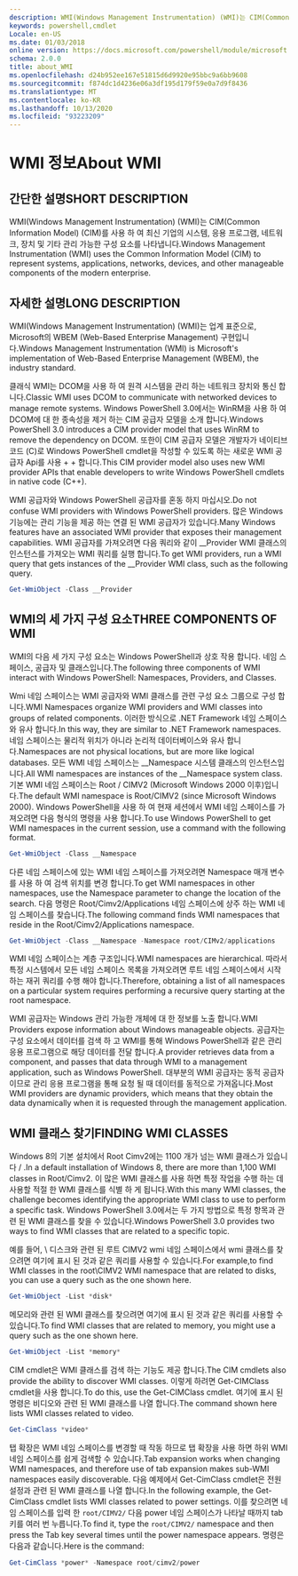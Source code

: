 ```yaml
---
description: WMI(Windows Management Instrumentation) (WMI)는 CIM(Common Information Model) (CIM)를 사용 하 여 최신 기업의 시스템, 응용 프로그램, 네트워크, 장치 및 기타 관리 가능한 구성 요소를 나타냅니다.
keywords: powershell,cmdlet
Locale: en-US
ms.date: 01/03/2018
online version: https://docs.microsoft.com/powershell/module/microsoft.powershell.core/about/about_wmi?view=powershell-5.1&WT.mc_id=ps-gethelp
schema: 2.0.0
title: about_WMI
ms.openlocfilehash: d24b952ee167e51815d6d9920e95bbc9a6bb9608
ms.sourcegitcommit: f874dc1d4236e06a3df195d179f59e0a7d9f8436
ms.translationtype: MT
ms.contentlocale: ko-KR
ms.lasthandoff: 10/13/2020
ms.locfileid: "93223209"
---
```

# <a name="about-wmi"></a><span data-ttu-id="c61fc-104">WMI 정보</span><span class="sxs-lookup"><span data-stu-id="c61fc-104">About WMI</span></span>

## <a name="short-description"></a><span data-ttu-id="c61fc-105">간단한 설명</span><span class="sxs-lookup"><span data-stu-id="c61fc-105">SHORT DESCRIPTION</span></span>

<span data-ttu-id="c61fc-106">WMI(Windows Management Instrumentation) (WMI)는 CIM(Common Information Model) (CIM)를 사용 하 여 최신 기업의 시스템, 응용 프로그램, 네트워크, 장치 및 기타 관리 가능한 구성 요소를 나타냅니다.</span><span class="sxs-lookup"><span data-stu-id="c61fc-106">Windows Management Instrumentation (WMI) uses the Common Information Model (CIM) to represent systems, applications, networks, devices, and other manageable components of the modern enterprise.</span></span>

## <a name="long-description"></a><span data-ttu-id="c61fc-107">자세한 설명</span><span class="sxs-lookup"><span data-stu-id="c61fc-107">LONG DESCRIPTION</span></span>

<span data-ttu-id="c61fc-108">WMI(Windows Management Instrumentation) (WMI)는 업계 표준으로, Microsoft의 WBEM (Web-Based Enterprise Management) 구현입니다.</span><span class="sxs-lookup"><span data-stu-id="c61fc-108">Windows Management Instrumentation (WMI) is Microsoft's implementation of Web-Based Enterprise Management (WBEM), the industry standard.</span></span>

<span data-ttu-id="c61fc-109">클래식 WMI는 DCOM을 사용 하 여 원격 시스템을 관리 하는 네트워크 장치와 통신 합니다.</span><span class="sxs-lookup"><span data-stu-id="c61fc-109">Classic WMI uses DCOM to communicate with networked devices to manage remote systems.</span></span> <span data-ttu-id="c61fc-110">Windows PowerShell 3.0에서는 WinRM을 사용 하 여 DCOM에 대 한 종속성을 제거 하는 CIM 공급자 모델을 소개 합니다.</span><span class="sxs-lookup"><span data-stu-id="c61fc-110">Windows PowerShell 3.0 introduces a CIM provider model that uses WinRM to remove the dependency on DCOM.</span></span> <span data-ttu-id="c61fc-111">또한이 CIM 공급자 모델은 개발자가 네이티브 코드 (C)로 Windows PowerShell cmdlet을 작성할 수 있도록 하는 새로운 WMI 공급자 Api를 사용 \+ \+ 합니다.</span><span class="sxs-lookup"><span data-stu-id="c61fc-111">This CIM provider model also uses new WMI provider APIs that enable developers to write Windows PowerShell cmdlets in native code (C\+\+).</span></span>

<span data-ttu-id="c61fc-112">WMI 공급자와 Windows PowerShell 공급자를 혼동 하지 마십시오.</span><span class="sxs-lookup"><span data-stu-id="c61fc-112">Do not confuse WMI providers with Windows PowerShell providers.</span></span> <span data-ttu-id="c61fc-113">많은 Windows 기능에는 관리 기능을 제공 하는 연결 된 WMI 공급자가 있습니다.</span><span class="sxs-lookup"><span data-stu-id="c61fc-113">Many Windows features have an associated WMI provider that exposes their management capabilities.</span></span> <span data-ttu-id="c61fc-114">WMI 공급자를 가져오려면 다음 쿼리와 같이 __Provider WMI 클래스의 인스턴스를 가져오는 WMI 쿼리를 실행 합니다.</span><span class="sxs-lookup"><span data-stu-id="c61fc-114">To get WMI providers, run a WMI query that gets instances of the __Provider WMI class, such as the following query.</span></span>

```powershell
Get-WmiObject -Class __Provider
```

## <a name="three-components-of-wmi"></a><span data-ttu-id="c61fc-115">WMI의 세 가지 구성 요소</span><span class="sxs-lookup"><span data-stu-id="c61fc-115">THREE COMPONENTS OF WMI</span></span>

<span data-ttu-id="c61fc-116">WMI의 다음 세 가지 구성 요소는 Windows PowerShell과 상호 작용 합니다. 네임 스페이스, 공급자 및 클래스입니다.</span><span class="sxs-lookup"><span data-stu-id="c61fc-116">The following three components of WMI interact with Windows PowerShell: Namespaces, Providers, and Classes.</span></span>

<span data-ttu-id="c61fc-117">Wmi 네임 스페이스는 WMI 공급자와 WMI 클래스를 관련 구성 요소 그룹으로 구성 합니다.</span><span class="sxs-lookup"><span data-stu-id="c61fc-117">WMI Namespaces organize WMI providers and WMI classes into groups of related components.</span></span> <span data-ttu-id="c61fc-118">이러한 방식으로 .NET Framework 네임 스페이스와 유사 합니다.</span><span class="sxs-lookup"><span data-stu-id="c61fc-118">In this way, they are similar to .NET Framework namespaces.</span></span>
<span data-ttu-id="c61fc-119">네임 스페이스는 물리적 위치가 아니라 논리적 데이터베이스와 유사 합니다.</span><span class="sxs-lookup"><span data-stu-id="c61fc-119">Namespaces are not physical locations, but are more like logical databases.</span></span>
<span data-ttu-id="c61fc-120">모든 WMI 네임 스페이스는 __Namespace 시스템 클래스의 인스턴스입니다.</span><span class="sxs-lookup"><span data-stu-id="c61fc-120">All WMI namespaces are instances of the __Namespace system class.</span></span> <span data-ttu-id="c61fc-121">기본 WMI 네임 스페이스는 Root \/ CIMV2 (Microsoft Windows 2000 이후)입니다.</span><span class="sxs-lookup"><span data-stu-id="c61fc-121">The default WMI namespace is Root\/CIMV2 (since Microsoft Windows 2000).</span></span> <span data-ttu-id="c61fc-122">Windows PowerShell을 사용 하 여 현재 세션에서 WMI 네임 스페이스를 가져오려면 다음 형식의 명령을 사용 합니다.</span><span class="sxs-lookup"><span data-stu-id="c61fc-122">To use Windows PowerShell to get WMI namespaces in the current session, use a command with the following format.</span></span>

```powershell
Get-WmiObject -Class __Namespace
```

<span data-ttu-id="c61fc-123">다른 네임 스페이스에 있는 WMI 네임 스페이스를 가져오려면 Namespace 매개 변수를 사용 하 여 검색 위치를 변경 합니다.</span><span class="sxs-lookup"><span data-stu-id="c61fc-123">To get WMI namespaces in other namespaces, use the Namespace parameter to change the location of the search.</span></span> <span data-ttu-id="c61fc-124">다음 명령은 Root/Cimv2/Applications 네임 스페이스에 상주 하는 WMI 네임 스페이스를 찾습니다.</span><span class="sxs-lookup"><span data-stu-id="c61fc-124">The following command finds WMI namespaces that reside in the Root/Cimv2/Applications namespace.</span></span>

```powershell
Get-WmiObject -Class __Namespace -Namespace root/CIMv2/applications
```

<span data-ttu-id="c61fc-125">WMI 네임 스페이스는 계층 구조입니다.</span><span class="sxs-lookup"><span data-stu-id="c61fc-125">WMI namespaces are hierarchical.</span></span> <span data-ttu-id="c61fc-126">따라서 특정 시스템에서 모든 네임 스페이스 목록을 가져오려면 루트 네임 스페이스에서 시작 하는 재귀 쿼리를 수행 해야 합니다.</span><span class="sxs-lookup"><span data-stu-id="c61fc-126">Therefore, obtaining a list of all namespaces on a particular system requires performing a recursive query starting at the root namespace.</span></span>

<span data-ttu-id="c61fc-127">WMI 공급자는 Windows 관리 가능한 개체에 대 한 정보를 노출 합니다.</span><span class="sxs-lookup"><span data-stu-id="c61fc-127">WMI Providers expose information about Windows manageable objects.</span></span> <span data-ttu-id="c61fc-128">공급자는 구성 요소에서 데이터를 검색 하 고 WMI를 통해 Windows PowerShell과 같은 관리 응용 프로그램으로 해당 데이터를 전달 합니다.</span><span class="sxs-lookup"><span data-stu-id="c61fc-128">A provider retrieves data from a component, and passes that data through WMI to a management application, such as Windows PowerShell.</span></span> <span data-ttu-id="c61fc-129">대부분의 WMI 공급자는 동적 공급자 이므로 관리 응용 프로그램을 통해 요청 될 때 데이터를 동적으로 가져옵니다.</span><span class="sxs-lookup"><span data-stu-id="c61fc-129">Most WMI providers are dynamic providers, which means that they obtain the data dynamically when it is requested through the management application.</span></span>

## <a name="finding-wmi-classes"></a><span data-ttu-id="c61fc-130">WMI 클래스 찾기</span><span class="sxs-lookup"><span data-stu-id="c61fc-130">FINDING WMI CLASSES</span></span>

<span data-ttu-id="c61fc-131">Windows 8의 기본 설치에서 Root Cimv2에는 1100 개가 넘는 WMI 클래스가 있습니다 \/ .</span><span class="sxs-lookup"><span data-stu-id="c61fc-131">In a default installation of Windows 8, there are more than 1,100 WMI classes in Root\/Cimv2.</span></span> <span data-ttu-id="c61fc-132">이 많은 WMI 클래스를 사용 하면 특정 작업을 수행 하는 데 사용할 적절 한 WMI 클래스를 식별 하 게 됩니다.</span><span class="sxs-lookup"><span data-stu-id="c61fc-132">With this many WMI classes, the challenge becomes identifying the appropriate WMI class to use to perform a specific task.</span></span> <span data-ttu-id="c61fc-133">Windows PowerShell 3.0에서는 두 가지 방법으로 특정 항목과 관련 된 WMI 클래스를 찾을 수 있습니다.</span><span class="sxs-lookup"><span data-stu-id="c61fc-133">Windows PowerShell 3.0 provides two ways to find WMI classes that are related to a specific topic.</span></span>

<span data-ttu-id="c61fc-134">예를 들어, \\ 디스크와 관련 된 루트 CIMV2 wmi 네임 스페이스에서 wmi 클래스를 찾으려면 여기에 표시 된 것과 같은 쿼리를 사용할 수 있습니다.</span><span class="sxs-lookup"><span data-stu-id="c61fc-134">For example,to find WMI classes in the root\\CIMV2 WMI namespace that are related to disks, you can use a query such as the one shown here.</span></span>

```powershell
Get-WmiObject -List *disk*
```

<span data-ttu-id="c61fc-135">메모리와 관련 된 WMI 클래스를 찾으려면 여기에 표시 된 것과 같은 쿼리를 사용할 수 있습니다.</span><span class="sxs-lookup"><span data-stu-id="c61fc-135">To find WMI classes that are related to memory, you might use a query such as the one shown here.</span></span>

```powershell
Get-WmiObject -List *memory*
```

<span data-ttu-id="c61fc-136">CIM cmdlet은 WMI 클래스를 검색 하는 기능도 제공 합니다.</span><span class="sxs-lookup"><span data-stu-id="c61fc-136">The CIM cmdlets also provide the ability to discover WMI classes.</span></span> <span data-ttu-id="c61fc-137">이렇게 하려면 Get-CIMClass cmdlet을 사용 합니다.</span><span class="sxs-lookup"><span data-stu-id="c61fc-137">To do this, use the Get-CIMClass cmdlet.</span></span> <span data-ttu-id="c61fc-138">여기에 표시 된 명령은 비디오와 관련 된 WMI 클래스를 나열 합니다.</span><span class="sxs-lookup"><span data-stu-id="c61fc-138">The command shown here lists WMI classes related to video.</span></span>

```powershell
Get-CimClass *video*
```

<span data-ttu-id="c61fc-139">탭 확장은 WMI 네임 스페이스를 변경할 때 작동 하므로 탭 확장을 사용 하면 하위 WMI 네임 스페이스를 쉽게 검색할 수 있습니다.</span><span class="sxs-lookup"><span data-stu-id="c61fc-139">Tab expansion works when changing WMI namespaces, and therefore use of tab expansion makes sub-WMI namespaces easily discoverable.</span></span> <span data-ttu-id="c61fc-140">다음 예제에서 Get-CimClass cmdlet은 전원 설정과 관련 된 WMI 클래스를 나열 합니다.</span><span class="sxs-lookup"><span data-stu-id="c61fc-140">In the following example, the Get-CimClass cmdlet lists WMI classes related to power settings.</span></span>
<span data-ttu-id="c61fc-141">이를 찾으려면 네임 스페이스를 입력 한 `root/CIMV2/` 다음 power 네임 스페이스가 나타날 때까지 tab 키를 여러 번 누릅니다.</span><span class="sxs-lookup"><span data-stu-id="c61fc-141">To find it, type the `root/CIMV2/` namespace and then press the Tab key several times until the power namespace appears.</span></span> <span data-ttu-id="c61fc-142">명령은 다음과 같습니다.</span><span class="sxs-lookup"><span data-stu-id="c61fc-142">Here is the command:</span></span>

```powershell
Get-CimClass *power* -Namespace root/cimv2/power
```
